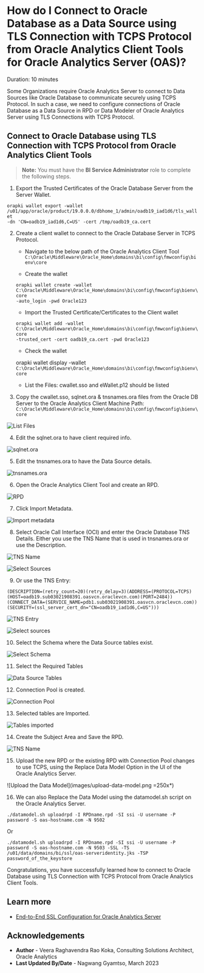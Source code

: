 # How do I Connect to Oracle Database as a Data Source using TLS Connection with TCPS Protocol from Oracle Analytics Client Tools for Oracle Analytics Server (OAS)?

Duration: 10 minutes

Some Organizations require Oracle Analytics Server to connect to Data Sources like Oracle Database to communicate securely using TCPS Protocol. In such a case, we need to configure connections of Oracle Database as a Data Source in RPD or Data Modeler of Oracle Analytics Server using TLS Connections with TCPS Protocol.

## Connect to Oracle Database using TLS Connection with TCPS Protocol from Oracle Analytics Client Tools
> **Note:** You must have the **BI Service Administrator** role to complete the following steps.

1. Export the Trusted Certificates of the Oracle Database Server from the Server Wallet.

  <code>orapki wallet export -wallet /u01/app/oracle/product/19.0.0.0/dbhome_1/admin/oadb19_iad1d6/tls_wallet -dn 'CN=oadb19_iad1d6,C=US' -cert /tmp/oadb19_ca.cert</code>

2. Create a client wallet to connect to the Oracle Database Server in TCPS Protocol.

    * Navigate to the below path of the Oracle Analytics Client Tool <code>C:\Oracle\Middleware\Oracle_Home\domains\bi\config\fmwconfig\bienv\core</code>

    * Create the wallet

    <code>orapki wallet create -wallet
    C:\Oracle\Middleware\Oracle_Home\domains\bi\config\fmwconfig\bienv\core -auto_login -pwd Oracle123</code>

    * Import the Trusted Certificate/Certificates to the Client wallet

    <code>orapki wallet add -wallet C:\Oracle\Middleware\Oracle_Home\domains\bi\config\fmwconfig\bienv\core -trusted_cert -cert oadb19_ca.cert -pwd Oracle123</code>

    * Check the wallet

    orapki wallet display -wallet <code>C:\Oracle\Middleware\Oracle_Home\domains\bi\config\fmwconfig\bienv\core</code>

    * List the Files: cwallet.sso and eWallet.p12 should be listed

3. Copy the cwallet.sso, sqlnet.ora & tnsnames.ora files from the Oracle DB Server to the Oracle Analytics Client Machine Path:
<code>C:\Oracle\Middleware\Oracle_Home\domains\bi\config\fmwconfig\bienv\core</code>

  ![List Files](images/list-files.png)

4. Edit the sqlnet.ora to have client required info.

  ![sqlnet.ora](images/sqlnet-ora.png)

5. Edit the tnsnames.ora to have the Data Source details.

  ![tnsnames.ora](images/tnsnames-ora.png)

6. Open the Oracle Analytics Client Tool and create an RPD.

  ![RPD](images/rpd.png)

7. Click Import Metadata.

  ![Import metadata](images/import-metadata.png)

8. Select Oracle Call Interface (OCI) and enter the Oracle Database TNS Details. Either you use the TNS Name that is used in tnsnames.ora or use the Description.

  ![TNS Name](images/tns-name.png)

  ![Select Sources](images/select-sources.png)

9. Or use the TNS Entry:

  <code>(DESCRIPTION=(retry_count=20)(retry_delay=3)(ADDRESS=(PROTOCOL=TCPS)(HOST=oadb19.sub03021908391.oasvcn.oraclevcn.com)(PORT=2484))(CONNECT_DATA=(SERVICE_NAME=pdb1.sub03021908391.oasvcn.oraclevcn.com))(SECURITY=(ssl_server_cert_dn="CN=oadb19_iad1d6,C=US")))</code>

  ![TNS Entry](images/tns-entry.png)

  ![Select sources](images/select-sources2.png)

10. Select the Schema where the Data Source tables exist.

  ![Select Schema](images/select-schema.png)

11. Select the Required Tables

  ![Data Source Tables](images/data-source-tables.png)

12. Connection Pool is created.

  ![Connection Pool](images/connection-pool.png)

13. Selected tables are Imported.

  ![Tables imported](images/tables-imported.png)

14. Create the Subject Area and Save the RPD.

  ![TNS Name](images/save-rpd.png)

15. Upload the new RPD or the existing RPD with Connection Pool changes to use TCPS, using the Replace Data Model Option in the UI of the Oracle Analytics Server.

  ![Upload the Data Model](images/upload-data-model.png =250x*)

16. We can also Replace the Data Model using the datamodel.sh script on the Oracle Analytics Server.

  <code>./datamodel.sh uploadrpd -I RPDname.rpd -SI ssi -U username -P password -S oas-hostname.com -N 9502</code>

  Or

  <code>./datamodel.sh uploadrpd -I RPDname.rpd -SI ssi -U username -P password -S oas-hostname.com -N 9503 -SSL -TS /u01/data/domains/bi/ssl/oas-serveridentity.jks -TSP password_of_the_keystore</code>

Congratulations, you have successfully learned how to connect to Oracle Database using TLS Connection with TCPS Protocol from Oracle Analytics Client Tools.

## Learn more
* [End-to-End SSL Configuration for Oracle Analytics Server](https://blogs.oracle.com/analytics/post/oas-mp-end-to-end-ssl)

## Acknowledgements
* **Author** - Veera Raghavendra Rao Koka, Consulting Solutions Architect, Oracle Analytics
* **Last Updated By/Date** - Nagwang Gyamtso,  March 2023
